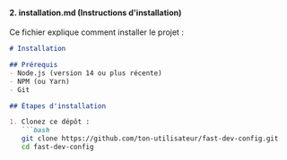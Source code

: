 
#### 2. **installation.md** (Instructions d'installation)

Ce fichier explique comment installer le projet :

```markdown
# Installation

## Prérequis
- Node.js (version 14 ou plus récente)
- NPM (ou Yarn)
- Git

## Étapes d'installation

1. Clonez ce dépôt :
   ```bash
   git clone https://github.com/ton-utilisateur/fast-dev-config.git
   cd fast-dev-config
